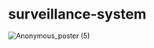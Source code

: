 # surveillance-system
![Anonymous_poster (5)](https://github.com/madhushantw/surveillance-system/assets/130840450/72acb324-e143-4be3-961d-98e43d61faa5)
